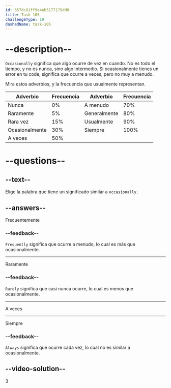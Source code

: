 ```yaml
---
id: 657dc81ff9e4eb5177179dd0
title: Task 105
challengeType: 19
dashedName: task-105
---
```


# --description--

`Occasionally` significa que algo ocurre de vez en cuando. No es todo el tiempo, y no es nunca, sino algo intermedio. Si ocasionalmente tienes un error en tu code, significa que ocurre a veces, pero no muy a menudo.

Mira estos adverbios, y la frecuencia que usualmente representan.

| Adverbio       | Frecuencia | Adverbio     | Frecuencia |
| -------------- | ---------- | ------------ | ---------- |
| Nunca          | 0%         | A menudo     | 70%        |
| Raramente      | 5%         | Generalmente | 80%        |
| Rara vez       | 15%        | Usualmente   | 90%        |
| Ocasionalmente | 30%        | Siempre      | 100%       |
| A veces        | 50%        |              |            |

# --questions--

## --text--

Elige la palabra que tiene un significado similar a `occasionally.`

## --answers--

Frecuentemente

### --feedback--

`Frequently` significa que ocurre a menudo, lo cual es más que ocasionalmente.

---

Raramente

### --feedback--

`Rarely` significa que casi nunca ocurre, lo cual es menos que ocasionalmente.

---

A veces

---

Siempre

### --feedback--

`Always` significa que ocurre cada vez, lo cual no es similar a ocasionalmente.

## --video-solution--

3
